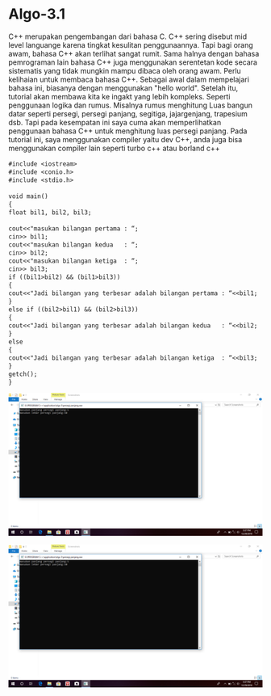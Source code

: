 # Algo-3.1
C++ merupakan pengembangan dari bahasa C. C++ sering disebut mid level languange karena tingkat kesulitan penggunaannya. Tapi bagi orang awam, bahasa C++ akan terlihat sangat rumit. Sama halnya dengan bahasa pemrograman lain bahasa C++ juga menggunakan serentetan kode secara sistematis yang tidak mungkin mampu dibaca oleh orang awam. Perlu kelihaian untuk membaca bahasa C++.  Sebagai awal dalam mempelajari bahasa ini, biasanya dengan menggunakan "hello world". Setelah itu, tutorial akan membawa kita ke ingakt yang lebih kompleks. Seperti penggunaan logika dan rumus. Misalnya rumus menghitung Luas bangun datar seperti persegi, persegi panjang, segitiga, jajargenjang, trapesium dsb.  Tapi pada kesempatan ini saya cuma akan memperlihatkan penggunaan bahasa C++ untuk menghitung luas persegi panjang. Pada tutorial ini, saya menggunakan compiler yaitu dev C++, anda juga bisa menggunakan compiler lain seperti turbo c++ atau borland c++

    #include <iostream>
    #include <conio.h>
    #include <stdio.h>

    void main()
    {
    float bil1, bil2, bil3;

    cout<<"masukan bilangan pertama : “;
    cin>> bil1;
    cout<<"masukan bilangan kedua   : “;
    cin>> bil2;
    cout<<"masukan bilangan ketiga  : “;
    cin>> bil3;
    if ((bil1>bil2) && (bil1>bil3))
    {
    cout<<"Jadi bilangan yang terbesar adalah bilangan pertama : “<<bil1;
    }
    else if ((bil2>bil1) && (bil2>bil3))
    {
    cout<<"Jadi bilangan yang terbesar adalah bilangan kedua   : “<<bil2;
    }
    else
    {
    cout<<"Jadi bilangan yang terbesar adalah bilangan ketiga  : “<<bil3;
    }
    getch();
    }
    
    
   
   ![img](https://github.com/muhammadyusufalfaqih/Algo-3.1/blob/master/persegi%20panjang.png?raw=true)
   
   ![img](https://github.com/muhammadyusufalfaqih/Algo-3.1/blob/master/persegi%20panjang%20img.png?raw=true)
